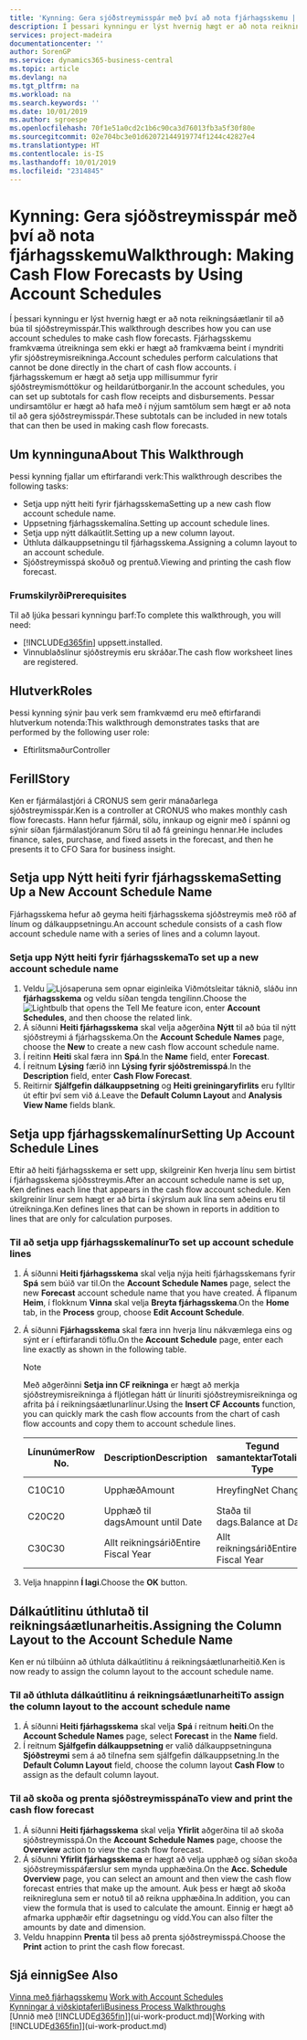```yaml
---
title: 'Kynning: Gera sjóðstreymisspár með því að nota fjárhagsskemu | Microsoft Docs'
description: Í þessari kynningu er lýst hvernig hægt er að nota reikningsáætlanir til að búa til sjóðstreymisspár. Fjárhagsskemu framkvæma útreikninga sem ekki er hægt að framkvæma beint í myndriti yfir sjóðstreymisreikninga. í fjárhagsskemum er hægt að setja upp millisummur fyrir sjóðstreymismóttökur og heildarútborganir. Þessar undirsamtölur er hægt að hafa með í nýjum samtölum sem hægt er að nota til að gera sjóðstreymisspár.
services: project-madeira
documentationcenter: ''
author: SorenGP
ms.service: dynamics365-business-central
ms.topic: article
ms.devlang: na
ms.tgt_pltfrm: na
ms.workload: na
ms.search.keywords: ''
ms.date: 10/01/2019
ms.author: sgroespe
ms.openlocfilehash: 70f1e51a0cd2c1b6c90ca3d76013fb3a5f30f80e
ms.sourcegitcommit: 02e704bc3e01d62072144919774f1244c42827e4
ms.translationtype: HT
ms.contentlocale: is-IS
ms.lasthandoff: 10/01/2019
ms.locfileid: "2314845"
---
```

# <a name="walkthrough-making-cash-flow-forecasts-by-using-account-schedules"></a><span data-ttu-id="90c3a-106">Kynning: Gera sjóðstreymisspár með því að nota fjárhagsskemu</span><span class="sxs-lookup"><span data-stu-id="90c3a-106">Walkthrough: Making Cash Flow Forecasts by Using Account Schedules</span></span>
<span data-ttu-id="90c3a-107">Í þessari kynningu er lýst hvernig hægt er að nota reikningsáætlanir til að búa til sjóðstreymisspár.</span><span class="sxs-lookup"><span data-stu-id="90c3a-107">This walkthrough describes how you can use account schedules to make cash flow forecasts.</span></span> <span data-ttu-id="90c3a-108">Fjárhagsskemu framkvæma útreikninga sem ekki er hægt að framkvæma beint í myndriti yfir sjóðstreymisreikninga.</span><span class="sxs-lookup"><span data-stu-id="90c3a-108">Account schedules perform calculations that cannot be done directly in the chart of cash flow accounts.</span></span> <span data-ttu-id="90c3a-109">í fjárhagsskemum er hægt að setja upp millisummur fyrir sjóðstreymismóttökur og heildarútborganir.</span><span class="sxs-lookup"><span data-stu-id="90c3a-109">In the account schedules, you can set up subtotals for cash flow receipts and disbursements.</span></span> <span data-ttu-id="90c3a-110">Þessar undirsamtölur er hægt að hafa með í nýjum samtölum sem hægt er að nota til að gera sjóðstreymisspár.</span><span class="sxs-lookup"><span data-stu-id="90c3a-110">These subtotals can be included in new totals that can then be used in making cash flow forecasts.</span></span>  

## <a name="about-this-walkthrough"></a><span data-ttu-id="90c3a-111">Um kynninguna</span><span class="sxs-lookup"><span data-stu-id="90c3a-111">About This Walkthrough</span></span>  
<span data-ttu-id="90c3a-112">Þessi kynning fjallar um eftirfarandi verk:</span><span class="sxs-lookup"><span data-stu-id="90c3a-112">This walkthrough describes the following tasks:</span></span>  

- <span data-ttu-id="90c3a-113">Setja upp nýtt heiti fyrir fjárhagsskema</span><span class="sxs-lookup"><span data-stu-id="90c3a-113">Setting up a new cash flow account schedule name.</span></span>  
- <span data-ttu-id="90c3a-114">Uppsetning fjárhagsskemalína.</span><span class="sxs-lookup"><span data-stu-id="90c3a-114">Setting up account schedule lines.</span></span>  
- <span data-ttu-id="90c3a-115">Setja upp nýtt dálkaútlit.</span><span class="sxs-lookup"><span data-stu-id="90c3a-115">Setting up a new column layout.</span></span>  
- <span data-ttu-id="90c3a-116">Úthluta dálkauppsetningu til fjárhagsskema.</span><span class="sxs-lookup"><span data-stu-id="90c3a-116">Assigning a column layout to an account schedule.</span></span>  
- <span data-ttu-id="90c3a-117">Sjóðstreymisspá skoðuð og prentuð.</span><span class="sxs-lookup"><span data-stu-id="90c3a-117">Viewing and printing the cash flow forecast.</span></span>  

### <a name="prerequisites"></a><span data-ttu-id="90c3a-118">Frumskilyrði</span><span class="sxs-lookup"><span data-stu-id="90c3a-118">Prerequisites</span></span>  
<span data-ttu-id="90c3a-119">Til að ljúka þessari kynningu þarf:</span><span class="sxs-lookup"><span data-stu-id="90c3a-119">To complete this walkthrough, you will need:</span></span>  

- [!INCLUDE[d365fin](includes/d365fin_md.md)] <span data-ttu-id="90c3a-120">uppsett.</span><span class="sxs-lookup"><span data-stu-id="90c3a-120">installed.</span></span>  
- <span data-ttu-id="90c3a-121">Vinnublaðslínur sjóðstreymis eru skráðar.</span><span class="sxs-lookup"><span data-stu-id="90c3a-121">The cash flow worksheet lines are registered.</span></span>  

## <a name="roles"></a><span data-ttu-id="90c3a-122">Hlutverk</span><span class="sxs-lookup"><span data-stu-id="90c3a-122">Roles</span></span>  
<span data-ttu-id="90c3a-123">Þessi kynning sýnir þau verk sem framkvæmd eru með eftirfarandi hlutverkum notenda:</span><span class="sxs-lookup"><span data-stu-id="90c3a-123">This walkthrough demonstrates tasks that are performed by the following user role:</span></span>  

- <span data-ttu-id="90c3a-124">Eftirlitsmaður</span><span class="sxs-lookup"><span data-stu-id="90c3a-124">Controller</span></span>  

## <a name="story"></a><span data-ttu-id="90c3a-125">Ferill</span><span class="sxs-lookup"><span data-stu-id="90c3a-125">Story</span></span>  
<span data-ttu-id="90c3a-126">Ken er fjármálastjóri á CRONUS sem gerir mánaðarlega sjóðstreymisspár.</span><span class="sxs-lookup"><span data-stu-id="90c3a-126">Ken is a controller at CRONUS who makes monthly cash flow forecasts.</span></span> <span data-ttu-id="90c3a-127">Hann hefur fjármál, sölu, innkaup og eignir með í spánni og sýnir síðan fjármálastjóranum Söru til að fá greiningu hennar.</span><span class="sxs-lookup"><span data-stu-id="90c3a-127">He includes finance, sales, purchase, and fixed assets in the forecast, and then he presents it to CFO Sara for business insight.</span></span>  

## <a name="setting-up-a-new-account-schedule-name"></a><span data-ttu-id="90c3a-128">Setja upp Nýtt heiti fyrir fjárhagsskema</span><span class="sxs-lookup"><span data-stu-id="90c3a-128">Setting Up a New Account Schedule Name</span></span>  
<span data-ttu-id="90c3a-129">Fjárhagsskema hefur að geyma heiti fjárhagsskema sjóðstreymis með röð af línum og dálkauppsetningu.</span><span class="sxs-lookup"><span data-stu-id="90c3a-129">An account schedule consists of a cash flow account schedule name with a series of lines and a column layout.</span></span>  

### <a name="to-set-up-a-new-account-schedule-name"></a><span data-ttu-id="90c3a-130">Setja upp Nýtt heiti fyrir fjárhagsskema</span><span class="sxs-lookup"><span data-stu-id="90c3a-130">To set up a new account schedule name</span></span>  

1.  <span data-ttu-id="90c3a-131">Veldu ![Ljósaperuna sem opnar eiginleika Viðmótsleitar](media/ui-search/search_small.png "Segðu mér hvað þú vilt gera") táknið, sláðu inn **fjárhagsskema** og veldu síðan tengda tengilinn.</span><span class="sxs-lookup"><span data-stu-id="90c3a-131">Choose the ![Lightbulb that opens the Tell Me feature](media/ui-search/search_small.png "Tell me what you want to do") icon, enter **Account Schedules**, and then choose the related link.</span></span>  
2.  <span data-ttu-id="90c3a-132">Á síðunni **Heiti fjárhagsskema** skal velja aðgerðina **Nýtt** til að búa til nýtt sjóðstreymi á fjárhagsskema.</span><span class="sxs-lookup"><span data-stu-id="90c3a-132">On the **Account Schedule Names** page, choose the **New** to create a new cash flow account schedule name.</span></span>  
3.  <span data-ttu-id="90c3a-133">Í reitinn **Heiti** skal færa inn **Spá**.</span><span class="sxs-lookup"><span data-stu-id="90c3a-133">In the **Name** field, enter **Forecast**.</span></span>  
4.  <span data-ttu-id="90c3a-134">Í reitnum **Lýsing** færið inn **Lýsing fyrir sjóðstremisspá**.</span><span class="sxs-lookup"><span data-stu-id="90c3a-134">In the **Description** field, enter **Cash Flow Forecast**.</span></span>  
5.  <span data-ttu-id="90c3a-135">Reitirnir **Sjálfgefin dálkauppsetning** og **Heiti greiningaryfirlits** eru fylltir út eftir því sem við á.</span><span class="sxs-lookup"><span data-stu-id="90c3a-135">Leave the **Default Column Layout** and **Analysis View Name** fields blank.</span></span>  

## <a name="setting-up-account-schedule-lines"></a><span data-ttu-id="90c3a-136">Setja upp fjárhagsskemalínur</span><span class="sxs-lookup"><span data-stu-id="90c3a-136">Setting Up Account Schedule Lines</span></span>  
<span data-ttu-id="90c3a-137">Eftir að heiti fjárhagsskema er sett upp, skilgreinir Ken hverja línu sem birtist í fjárhagsskema sjóðsstreymis.</span><span class="sxs-lookup"><span data-stu-id="90c3a-137">After an account schedule name is set up, Ken defines each line that appears in the cash flow account schedule.</span></span> <span data-ttu-id="90c3a-138">Ken skilgreinir línur sem hægt er að birta í skýrslum auk lína sem aðeins eru til útreikninga.</span><span class="sxs-lookup"><span data-stu-id="90c3a-138">Ken defines lines that can be shown in reports in addition to lines that are only for calculation purposes.</span></span>  

### <a name="to-set-up-account-schedule-lines"></a><span data-ttu-id="90c3a-139">Til að setja upp fjárhagsskemalínur</span><span class="sxs-lookup"><span data-stu-id="90c3a-139">To set up account schedule lines</span></span>  

1.  <span data-ttu-id="90c3a-140">Á síðunni **Heiti fjárhagsskema** skal velja nýja heiti fjárhagsskemans fyrir **Spá** sem búið var til.</span><span class="sxs-lookup"><span data-stu-id="90c3a-140">On the **Account Schedule Names** page, select the new **Forecast** account schedule name that you have created.</span></span> <span data-ttu-id="90c3a-141">Á flipanum **Heim**, í flokknum **Vinna** skal velja **Breyta fjárhagsskema**.</span><span class="sxs-lookup"><span data-stu-id="90c3a-141">On the **Home** tab, in the **Process** group, choose **Edit Account Schedule**.</span></span>  
2.  <span data-ttu-id="90c3a-142">Á síðunni **Fjárhagsskema** skal færa inn hverja línu nákvæmlega eins og sýnt er í eftirfarandi töflu.</span><span class="sxs-lookup"><span data-stu-id="90c3a-142">On the **Account Schedule** page, enter each line exactly as shown in the following table.</span></span>  

    > [!NOTE]  
    >  <span data-ttu-id="90c3a-143">Með aðgerðinni **Setja inn CF reikninga** er hægt að merkja sjóðstreymisreikninga á fljótlegan hátt úr línuriti sjóðstreymisreikninga og afrita þá í reikningsáætlunarlínur.</span><span class="sxs-lookup"><span data-stu-id="90c3a-143">Using the **Insert CF Accounts** function, you can quickly mark the cash flow accounts from the chart of cash flow accounts and copy them to account schedule lines.</span></span>  

    |<span data-ttu-id="90c3a-144">Línunúmer</span><span class="sxs-lookup"><span data-stu-id="90c3a-144">Row No.</span></span>|<span data-ttu-id="90c3a-145">Description</span><span class="sxs-lookup"><span data-stu-id="90c3a-145">Description</span></span>|<span data-ttu-id="90c3a-146">Tegund samantektar</span><span class="sxs-lookup"><span data-stu-id="90c3a-146">Totaling Type</span></span>|<span data-ttu-id="90c3a-147">Samantekt</span><span class="sxs-lookup"><span data-stu-id="90c3a-147">Totaling</span></span>|<span data-ttu-id="90c3a-148">Tegund línu</span><span class="sxs-lookup"><span data-stu-id="90c3a-148">Row Type</span></span>|<span data-ttu-id="90c3a-149">Tegund upphæðar</span><span class="sxs-lookup"><span data-stu-id="90c3a-149">Amount Type</span></span>|<span data-ttu-id="90c3a-150">Sýna</span><span class="sxs-lookup"><span data-stu-id="90c3a-150">Show</span></span>|  
    |-------|-----------|-------------|--------|--------|-----------|----|
    |<span data-ttu-id="90c3a-151">C10</span><span class="sxs-lookup"><span data-stu-id="90c3a-151">C10</span></span>|<span data-ttu-id="90c3a-152">Upphæð</span><span class="sxs-lookup"><span data-stu-id="90c3a-152">Amount</span></span>|<span data-ttu-id="90c3a-153">Hreyfing</span><span class="sxs-lookup"><span data-stu-id="90c3a-153">Net Change</span></span>|<span data-ttu-id="90c3a-154">Færslur</span><span class="sxs-lookup"><span data-stu-id="90c3a-154">Entries</span></span>|<span data-ttu-id="90c3a-155">Nettóupphæð</span><span class="sxs-lookup"><span data-stu-id="90c3a-155">Net Amount</span></span>|<span data-ttu-id="90c3a-156">Alltaf</span><span class="sxs-lookup"><span data-stu-id="90c3a-156">Always</span></span>|  
    |<span data-ttu-id="90c3a-157">C20</span><span class="sxs-lookup"><span data-stu-id="90c3a-157">C20</span></span>|<span data-ttu-id="90c3a-158">Upphæð til dags</span><span class="sxs-lookup"><span data-stu-id="90c3a-158">Amount until Date</span></span>|<span data-ttu-id="90c3a-159">Staða til dags.</span><span class="sxs-lookup"><span data-stu-id="90c3a-159">Balance at Date</span></span>|<span data-ttu-id="90c3a-160">Færslur</span><span class="sxs-lookup"><span data-stu-id="90c3a-160">Entries</span></span>|<span data-ttu-id="90c3a-161">Nettóupphæð</span><span class="sxs-lookup"><span data-stu-id="90c3a-161">Net Amount</span></span>|<span data-ttu-id="90c3a-162">Alltaf</span><span class="sxs-lookup"><span data-stu-id="90c3a-162">Always</span></span>|  
    |<span data-ttu-id="90c3a-163">C30</span><span class="sxs-lookup"><span data-stu-id="90c3a-163">C30</span></span>|<span data-ttu-id="90c3a-164">Allt reikningsárið</span><span class="sxs-lookup"><span data-stu-id="90c3a-164">Entire Fiscal Year</span></span>|<span data-ttu-id="90c3a-165">Allt reikningsárið</span><span class="sxs-lookup"><span data-stu-id="90c3a-165">Entire Fiscal Year</span></span>|<span data-ttu-id="90c3a-166">Færslur</span><span class="sxs-lookup"><span data-stu-id="90c3a-166">Entries</span></span>|<span data-ttu-id="90c3a-167">Nettóupphæð</span><span class="sxs-lookup"><span data-stu-id="90c3a-167">Net Amount</span></span>|<span data-ttu-id="90c3a-168">Alltaf</span><span class="sxs-lookup"><span data-stu-id="90c3a-168">Always</span></span>|  

4.  <span data-ttu-id="90c3a-169">Velja hnappinn **Í lagi**.</span><span class="sxs-lookup"><span data-stu-id="90c3a-169">Choose the **OK** button.</span></span>  

## <a name="assigning-the-column-layout-to-the-account-schedule-name"></a><span data-ttu-id="90c3a-170">Dálkaútlitinu úthlutað til reikningsáætlunarheitis.</span><span class="sxs-lookup"><span data-stu-id="90c3a-170">Assigning the Column Layout to the Account Schedule Name</span></span>  
<span data-ttu-id="90c3a-171">Ken er nú tilbúinn að úthluta dálkaútlitinu á reikningsáætlunarheitið.</span><span class="sxs-lookup"><span data-stu-id="90c3a-171">Ken is now ready to assign the column layout to the account schedule name.</span></span>  

### <a name="to-assign-the-column-layout-to-the-account-schedule-name"></a><span data-ttu-id="90c3a-172">Til að úthluta dálkaútlitinu á reikningsáætlunarheiti</span><span class="sxs-lookup"><span data-stu-id="90c3a-172">To assign the column layout to the account schedule name</span></span>  

1.  <span data-ttu-id="90c3a-173">Á síðunni **Heiti fjárhagsskema** skal velja **Spá** í reitnum **heiti**.</span><span class="sxs-lookup"><span data-stu-id="90c3a-173">On the **Account Schedule Names** page, select **Forecast** in the **Name** field.</span></span>  
2.  <span data-ttu-id="90c3a-174">Í reitnum **Sjálfgefin dálkauppsetning** er valið dálkauppsetninguna **Sjóðstreymi** sem á að tilnefna sem sjálfgefin dálkauppsetning.</span><span class="sxs-lookup"><span data-stu-id="90c3a-174">In the **Default Column Layout** field, choose the column layout **Cash Flow** to assign as the default column layout.</span></span>  

### <a name="to-view-and-print-the-cash-flow-forecast"></a><span data-ttu-id="90c3a-175">Til að skoða og prenta sjóðstreymisspána</span><span class="sxs-lookup"><span data-stu-id="90c3a-175">To view and print the cash flow forecast</span></span>  
1.  <span data-ttu-id="90c3a-176">Á síðunni **Heiti fjárhagsskema** skal velja **Yfirlit** aðgerðina til að skoða sjóðstreymisspá.</span><span class="sxs-lookup"><span data-stu-id="90c3a-176">On the **Account Schedule Names** page, choose the **Overview** action to view the cash flow forecast.</span></span>  
2.  <span data-ttu-id="90c3a-177">Á síðunni **Yfirlit fjárhagsskema** er hægt að velja upphæð og síðan skoða sjóðstreymisspáfærslur sem mynda upphæðina.</span><span class="sxs-lookup"><span data-stu-id="90c3a-177">On the **Acc. Schedule Overview** page, you can select an amount and then view the cash flow forecast entries that make up the amount.</span></span> <span data-ttu-id="90c3a-178">Auk þess er hægt að skoða reikniregluna sem er notuð til að reikna upphæðina.</span><span class="sxs-lookup"><span data-stu-id="90c3a-178">In addition, you can view the formula that is used to calculate the amount.</span></span> <span data-ttu-id="90c3a-179">Einnig er hægt að afmarka upphæðir eftir dagsetningu og vídd.</span><span class="sxs-lookup"><span data-stu-id="90c3a-179">You can also filter the amounts by date and dimension.</span></span>  
3.  <span data-ttu-id="90c3a-180">Veldu hnappinn **Prenta** til þess að prenta sjóðstreymisspá.</span><span class="sxs-lookup"><span data-stu-id="90c3a-180">Choose the **Print** action to print the cash flow forecast.</span></span>  

## <a name="see-also"></a><span data-ttu-id="90c3a-181">Sjá einnig</span><span class="sxs-lookup"><span data-stu-id="90c3a-181">See Also</span></span>  
 <span data-ttu-id="90c3a-182">[Vinna með fjárhagsskemu](bi-how-work-account-schedule.md) </span><span class="sxs-lookup"><span data-stu-id="90c3a-182">[Work with Account Schedules](bi-how-work-account-schedule.md) </span></span>  
 [<span data-ttu-id="90c3a-183">Kynningar á viðskiptaferli</span><span class="sxs-lookup"><span data-stu-id="90c3a-183">Business Process Walkthroughs</span></span>](walkthrough-business-process-walkthroughs.md)  
 <span data-ttu-id="90c3a-184">[Unnið með [!INCLUDE[d365fin](includes/d365fin_md.md)]](ui-work-product.md)</span><span class="sxs-lookup"><span data-stu-id="90c3a-184">[Working with [!INCLUDE[d365fin](includes/d365fin_md.md)]](ui-work-product.md)</span></span>
